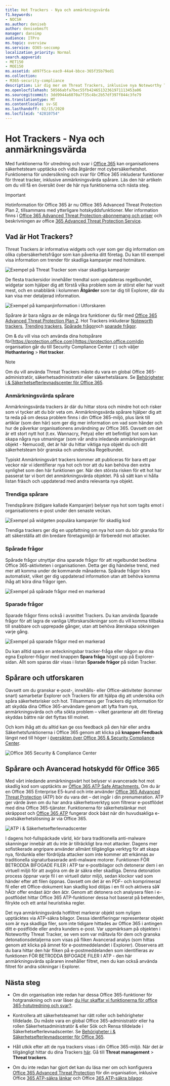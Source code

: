 ```yaml
---
title: Hot Trackers - Nya och anmärkningsvärda
f1.keywords:
- NOCSH
ms.author: deniseb
author: denisebmsft
manager: dansimp
audience: ITPro
ms.topic: overview
ms.service: O365-seccomp
localization_priority: Normal
search.appverid:
- MET150
- MOE150
ms.assetid: a097f5ca-eac0-44a4-bbce-365f35b79ed1
ms.collection:
- M365-security-compliance
description: Lär dig mer om Threat Trackers, inklusive nya Noteworthy Trackers, för att hjälpa din organisation att hålla koll på säkerhetsfrågor.
ms.openlocfilehash: 50566abfa7bec55fb42465132361971113453a06
ms.sourcegitcommit: 3dd9944a6070a7f35c4bc2b57df397f844c3fe79
ms.translationtype: MT
ms.contentlocale: sv-SE
ms.lasthandoff: 02/15/2020
ms.locfileid: "42810754"
---
```

# <a name="threat-trackers---new-and-noteworthy"></a>Hot Trackers - Nya och anmärkningsvärda

Med funktionerna för utredning och svar i [Office 365](office-365-ti.md) kan organisationens säkerhetsteam upptäcka och vidta åtgärder mot cybersäkerhetshot. Funktionerna för undersökning och svar för Office 365 inkluderar funktioner för threat tracker, inklusive anmärkningsvärda spårare. Läs den här artikeln om du vill få en översikt över de här nya funktionerna och nästa steg. 

> [!IMPORTANT]
> Hotinformation för Office 365 är nu Office 365 Advanced Threat Protection Plan 2, tillsammans med ytterligare hotskyddsfunktioner. Mer information finns i [Office 365 Advanced Threat Protection-abonnemang och priser](https://products.office.com/exchange/advance-threat-protection) och beskrivningen av office [365 Advanced Threat Protection Service](https://docs.microsoft.com/office365/servicedescriptions/office-365-advanced-threat-protection-service-description).
  
## <a name="what-are-threat-trackers"></a>Vad är Hot Trackers?

Threat Trackers är informativa widgets och vyer som ger dig information om olika cybersäkerhetsfrågor som kan påverka ditt företag. Du kan till exempel visa information om trender för skadliga kampanjer med hotmätare.
  
![Exempel på Threat Tracker som visar skadliga kampanjer](../../media/a883b5ac-8e2b-469a-90e0-f8ad39bb63b7.png)
  
De flesta trackersidor innehåller trendtal som uppdateras regelbundet, widgetar som hjälper dig att förstå vilka problem som är störst eller har vuxit mest, och en snabblänk i kolumnen **Åtgärder** som tar dig till Explorer, där du kan visa mer detaljerad information. 
  
![Exempel på kampanjinformation i Utforskaren](../../media/e426f220-fdcb-4dd9-99a2-db97dbcf71d5.png)
  
Spårare är bara några av de många bra funktioner du får med [Office 365 Advanced Threat Protection Plan 2](office-365-ti.md). Hot Trackers inkluderar [Noteworth trackers](#noteworthy-trackers), [Trending trackers](#trending-trackers), [Spårade frågor](#tracked-queries)och [sparade frågor](#saved-queries).
  
Om &amp; du vill visa och använda dina hotspårare för[https://protection.office.com](https://protection.office.com)din organisation går du till Security Compliance Center ( ) och väljer **Hothantering** \> **Hot tracker**.
  
> [!NOTE]
> Om du vill använda Threat Trackers måste du vara en global Office 365-administratör, säkerhetsadministratör eller säkerhetsläsare. Se [Behörigheter i &amp; Säkerhetsefterlevnadscenter för Office 365](permissions-in-the-security-and-compliance-center.md). 
  
### <a name="noteworthy-trackers"></a>Anmärkningsvärda spårare

Anmärkningsvärda trackers är där du hittar stora och mindre hot och risker som vi tycker att du bör veta om. Anmärkningsvärda spårare hjälper dig att ta reda på om dessa problem finns i din Office 365-miljö, plus länk till artiklar (som den här) som ger dig mer information om vad som händer och hur de påverkar organisationens användning av Office 365. Oavsett om det är ett stort nytt hot (t.ex. Wannacry, Petya) eller ett befintligt hot som kan skapa några nya utmaningar (som vår andra inledande anmärkningsvärt objekt - Nemucod), det är här du hittar viktiga nya objekt du och ditt säkerhetsteam bör granska och undersöka Regelbundet.
  
Typiskt Anmärkningsvärt trackers kommer att publiceras för bara ett par veckor när vi identifierar nya hot och tror att du kan behöva den extra synlighet som den här funktionen ger. När den största risken för ett hot har passerat tar vi bort det anmärkningsvärda objektet. På så sätt kan vi hålla listan fräsch och uppdaterad med andra relevanta nya objekt.
  
### <a name="trending-trackers"></a>Trendiga spårare

Trendspårare (tidigare kallade Kampanjer) belyser nya hot som tagits emot i organisationens e-post under den senaste veckan.
  
![Exempel på widgeten populära kampanjer för skadlig kod](../../media/d2ccc1a0-2a1d-4e36-99b5-6766c207772f.png)
  
Trendiga trackers ger dig en uppfattning om nya hot som du bör granska för att säkerställa att din bredare företagsmiljö är förberedd mot attacker.
  
### <a name="tracked-queries"></a>Spårade frågor

Spårade frågor utnyttjar dina sparade frågor för att regelbundet bedöma Office 365-aktiviteten i organisationen. Detta ger dig händelse trend, med mer att komma under de kommande månaderna. Spårade frågor körs automatiskt, vilket ger dig uppdaterad information utan att behöva komma ihåg att köra dina frågor igen.
  
![Exempel på spårade frågor med en markerad](../../media/0c556174-06eb-4ae5-b32a-5ff76b9e4f13.png)
  
### <a name="saved-queries"></a>Sparade frågor

Sparade frågor finns också i avsnittet Trackers. Du kan använda Sparade frågor för att lagra de vanliga Utforskarsökningar som du vill komma tillbaka till snabbare och upprepade gånger, utan att behöva återskapa sökningen varje gång.
  
![Exempel på sparade frågor med en markerad](../../media/188cf3ff-58f1-41ea-81aa-76158d8f40c3.png)
  
Du kan alltid spara en anteckningsbar tracker-fråga eller någon av dina egna Explorer-frågor med knappen **Spara fråga** högst upp på Explorer-sidan. Allt som sparas där visas i listan **Sparade frågor** på sidan Tracker. 
  
## <a name="trackers-and-explorer"></a>Spårare och utforskaren

Oavsett om du granskar e-post-, innehålls- eller Office-aktiviteter (kommer snart) samarbetar Explorer och Trackers för att hjälpa dig att undersöka och spåra säkerhetsrisker och hot. Tillsammans ger Trackers dig information för att skydda dina Office 365-användare genom att lyfta fram nya, anmärkningsvärda och ofta sökta problem – vilket garanterar att ditt företag skyddas bättre när det flyttas till molnet.
  
Och kom ihåg att du alltid kan ge oss feedback på den här eller andra Säkerhetsfunktionerna i Office 365 genom att klicka på **knappen Feedback** längst ned till höger i [översikten över Office 365 &amp; Security Compliance Center](https://support.office.com/article/a5f2fd18-b029-4257-b5a8-ae83e7768c85).
  
![Office 365 Security &amp; Compliance Center](../../media/86c330db-8132-4150-8475-220258fe04fb.png)
  
## <a name="trackers-and-office-365-advanced-threat-protection"></a>Spårare och Avancerad hotskydd för Office 365

Med vårt inledande anmärkningsvärt hot belyser vi avancerade hot mot skadlig kod som upptäckts av [Office 365 ATP Safe Attachments.](atp-safe-attachments.md) Om du är en Office 365 Enterprise E5-kund och inte använder [Office 365 Advanced Threat Protection](office-365-atp.md) (ATP) bör du vara det – det ingår i din prenumeration. ATP ger värde även om du har andra säkerhetsverktyg som filtrerar e-postflödet med dina Office 365-tjänster. Funktionerna för säkerhetslänkar mot skräppost och [Office 365 ATP](atp-safe-links.md) fungerar dock bäst när din huvudsakliga e-postsäkerhetslösning är via Office 365. 
  
![ATP i &amp; Säkerhetsefterlevnadscenter](../../media/cee70d07-f0c1-459b-843c-2d10c253349f.png)
  
I dagens hot-fullspäckade värld, kör bara traditionella anti-malware skanningar innebär att du inte är tillräckligt bra mot attacker. Dagens mer sofistikerade angripare använder allmänt tillgängliga verktyg för att skapa nya, fördunkla eller fördröjda attacker som inte kommer att erkännas av traditionella signaturbaserade anti-malware motorer. Funktionen FÖR BETRODDA BIFOGADE FILER i ATP tar e-postbilagor och detonerar dem i en virtuell miljö för att avgöra om de är säkra eller skadliga. Denna detonation process öppnar varje fil i en virtuell dator miljö, sedan klockor vad som händer efter att filen öppnas. Oavsett om det är en PDF- och komprimerad fil eller ett Office-dokument kan skadlig kod döljas i en fil och aktivera sã¥ hÃ¤r offer endast ã¤r den ã¤r. Genom att detonera och analysera filen i e-postflödet hittar Office 365 ATP-funktioner dessa hot baserat på beteenden, filrykte och ett antal heuristiska regler.
  
Det nya anmärkningsvärda hotfiltret markerar objekt som nyligen upptäcktes via ATP-säkra bilagor. Dessa identifieringar representerar objekt som är nya skadliga filer, som inte tidigare hittades av Office 365 i antingen ditt e-postflöde eller andra kunders e-post. Var uppmärksam på objekten i Noteworthy Threat Tracker, se vem som var måltavla för dem och granska detonationsdetaljerna som visas på fliken Avancerad analys (som hittas genom att klicka på ämnet för e-postmeddelandet i Explorer). Observera att du bara hittar den här fliken på e-postmeddelanden som identifieras av funktionen FÖR BETRODDA BIFOGADE FILER I ATP - den här anmärkningsvärda spåraren innehåller filtret, men du kan också använda filtret för andra sökningar i Explorer.
  
## <a name="next-steps"></a>Nästa steg

- Om din organisation inte redan har dessa Office 365-funktioner för hotgranskning och svar läser [du Hur skaffar vi funktionerna för office 365-hotutredning och svar?](office-365-ti.md).
    
- Kontrollera att säkerhetsteamet har rätt roller och behörigheter tilldelade. Du måste vara en global Office 365-administratör eller ha rollen Säkerhetsadministratör &amp; eller Sök och Rensa tilldelade i Säkerhetsefterlevnadscenter. Se [Behörigheter i &amp; Säkerhetsefterlevnadscenter för Office 365](permissions-in-the-security-and-compliance-center.md).
    
- Håll utkik efter att de nya trackers visas i din Office 365-miljö. När det är tillgängligt hittar du dina Trackers [här](https://protection.office.com/). Gå till **Threat management** \> **Threat trackers**.
    
- Om du inte redan har gjort det kan du läsa mer om och konfigurera [Office 365 Advanced Threat Protection](office-365-atp.md) för din organisation, inklusive Office [365 ATP-säkra länkar](atp-safe-links.md) och Office [365 ATP-säkra bilagor](atp-safe-attachments.md).
  

